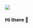 <img src="https://capsule-render.vercel.app/api?type=waving&color=auto&height=200&section=header&text=JIHOON LEE&fontSize=90" />

### Hi there 👋

